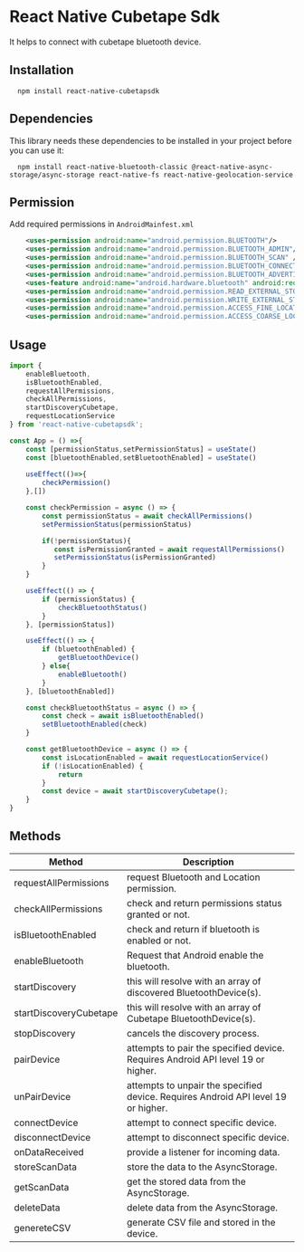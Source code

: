 
# React Native Cubetape Sdk

It helps to connect with cubetape bluetooth device.


## Installation

```
  npm install react-native-cubetapsdk
```
## Dependencies

This library needs these dependencies to be installed in your project before you can use it:

```
  npm install react-native-bluetooth-classic @react-native-async-storage/async-storage react-native-fs react-native-geolocation-service
```

## Permission

Add required permissions in `AndroidMainfest.xml`

```xml
    <uses-permission android:name="android.permission.BLUETOOTH"/>
    <uses-permission android:name="android.permission.BLUETOOTH_ADMIN"/>
    <uses-permission android:name="android.permission.BLUETOOTH_SCAN" />
    <uses-permission android:name="android.permission.BLUETOOTH_CONNECT" />
    <uses-permission android:name="android.permission.BLUETOOTH_ADVERTISE" />
    <uses-feature android:name="android.hardware.bluetooth" android:required="true"/>
    <uses-permission android:name="android.permission.READ_EXTERNAL_STORAGE" />
    <uses-permission android:name="android.permission.WRITE_EXTERNAL_STORAGE" />
    <uses-permission android:name="android.permission.ACCESS_FINE_LOCATION" />
    <uses-permission android:name="android.permission.ACCESS_COARSE_LOCATION"/>
```

## Usage

```javascript
import { 
    enableBluetooth, 
    isBluetoothEnabled, 
    requestAllPermissions,
    checkAllPermissions, 
    startDiscoveryCubetape, 
    requestLocationService
} from 'react-native-cubetapsdk';

const App = () =>{ 
    const [permissionStatus,setPermissionStatus] = useState()
    const [bluetoothEnabled,setBluetoothEnabled] = useState()
    
    useEffect(()=>{
        checkPermission()
    },[])

    const checkPermission = async () => {
        const permissionStatus = await checkAllPermissions()
        setPermissionStatus(permissionStatus)

        if(!permissionStatus){
           const isPermissionGranted = await requestAllPermissions()
           setPermissionStatus(isPermissionGranted)
        }
    }

    useEffect(() => {
        if (permissionStatus) {
            checkBluetoothStatus()      
        }
    }, [permissionStatus])

    useEffect(() => {
        if (bluetoothEnabled) {
            getBluetoothDevice()
        } else{
            enableBluetooth()
        }
    }, [bluetoothEnabled])

    const checkBluetoothStatus = async () => {
        const check = await isBluetoothEnabled()
        setBluetoothEnabled(check)
    }

    const getBluetoothDevice = async () => {
        const isLocationEnabled = await requestLocationService()
        if (!isLocationEnabled) {
            return
        }
        const device = await startDiscoveryCubetape();
    }
}
```


## Methods

| Method                 |Description                                                                                                                 |
|----------------------- |----------------------------------------------------------------------------------------------------------------------------|
| requestAllPermissions  | request Bluetooth and Location permission.                                                                                 |
| checkAllPermissions    | check and return permissions status granted or not.                                                                       |
| isBluetoothEnabled     | check and return if bluetooth is enabled or not.                                                                           |
| enableBluetooth        | Request that Android enable the bluetooth.                                                                                 |
| startDiscovery         | this will resolve with an array of discovered BluetoothDevice(s).                                                          |
| startDiscoveryCubetape | this will resolve with an array of Cubetape BluetoothDevice(s).                                                            |
| stopDiscovery          | cancels the discovery process.                                                                                             |
| pairDevice             | attempts to pair the specified device. Requires Android API level 19 or higher.                                            |
| unPairDevice           | attempts to unpair the specified device. Requires Android API level 19 or higher.                                          |
| connectDevice          | attempt to connect specific device.                                                                                        |
| disconnectDevice       | attempt to disconnect specific device.                                                                                     |
| onDataReceived         | provide a listener for incoming data.                                                                                      |
| storeScanData          | store the data to the AsyncStorage.                                                                                        |
| getScanData            | get the stored data from the AsyncStorage.                                                                                 |
| deleteData             | delete data from the AsyncStorage.                                                                                         |
| genereteCSV            | generate CSV file and stored in the device.                                                                                |
